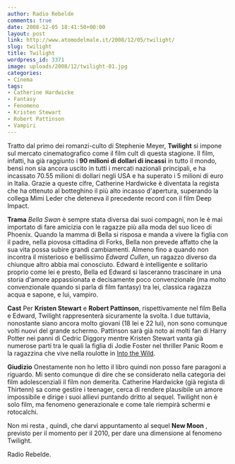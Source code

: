 ```yaml
---
author: Radio Rebelde
comments: true
date: 2008-12-05 18:41:50+00:00
layout: post
link: http://www.atomodelmale.it/2008/12/05/twilight/
slug: twilight
title: Twilight
wordpress_id: 3371
image: uploads/2008/12/twilight-01.jpg
categories:
- Cinema
tags:
- Catherine Hardwicke
- Fantasy
- Fenomeno
- Kristen Stewart
- Robert Pattinson
- Vampiri
---
```


Tratto dal primo dei romanzi-culto di Stephenie Meyer, **Twilight** si impone sul mercato cinematografico come il film cult di questa stagione.
Il film, infatti, ha già raggiunto i **90 milioni di dollari di incassi** in tutto il mondo, bensì non sia ancora uscito in tutti i mercati nazionali principali, e ha incassato 70.55 milioni di dollari negli USA e ha superato i 5 milioni di euro in Italia. Grazie a queste cifre, Catherine Hardwicke è diventata la regista che ha ottenuto al botteghino il più alto incasso d'apertura, superando la collega Mimi Leder che deteneva il precedente record con il film Deep Impact.

**Trama**
_Bella Swan_ è sempre stata diversa dai suoi compagni, non le è mai importato di fare amicizia con le ragazze più alla moda del suo liceo di Phoenix. Quando la mamma di Bella si risposa e manda a vivere la figlia con il padre, nella piovosa cittadina di Forks, Bella non prevede affatto che la sua vita possa subire grandi cambiamenti. Almeno fino a quando non incontra il misterioso e bellissimo _Edward Cullen_, un ragazzo diverso da chiunque altro abbia mai conosciuto. Edward è intelligente e solitario proprio come lei e presto, Bella ed Edward si lasceranno trascinare in una storia d'amore appassionata e decisamente poco convenzionale (ma molto convenzionale quando si parla di film fantasy) tra lei, classica ragazza acqua e sapone, e lui, vampiro.

**Cast**
Per **Kristen Stewart** e **Robert Pattinson**, rispettivamente nel film Bella e Edward,  Twilight rappresenterà sicuramente la svolta. I due tuttavia, nonostante siano ancora molto giovani (18 lei e 22 lui), non sono comunque volti nuovi del grande schermo. Pattinson sarà già noto ai molti fan di Harry Potter nei panni di Cedric Diggory mentre Kristen Stewart vanta già numerose parti tra le quali la figlia di Jodie Foster  nel thriller Panic  Room e la ragazzina che vive nella roulotte in [Into the Wild](/2008/02/18/into-the-wild.html).

**Giudizio**
Onestamente non ho letto il libro quindi non posso fare paragoni a riguardo. Mi sento comunque di dire che se considerato nella categoria dei film adolescenziali il film non demerita.
Catherine Hardwicke (già regista di Thirtenn)  sa come gestire i teenager, cerca di rendere plausibile un amore impossibile e dirige i suoi allievi puntando dritto al sequel. Twilight non è solo film, ma fenomeno generazionale e come tale riempirà schermi e rotocalchi.

Non mi resta , quindi, che darvi appuntamento al sequel  **New Moon** , previsto per il momento per il 2010, per  dare una dimensione al fenomeno Twilight.

Radio Rebelde.
